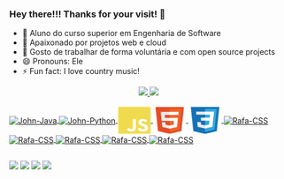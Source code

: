 ### Hey there!!! Thanks for your visit! 👋


- 🔭 Aluno do curso superior em Engenharia de Software
- 🌱 Apaixonado por projetos web e cloud
- 👯 Gosto de trabalhar de forma voluntária e com open source projects
- 😄 Pronouns: Ele
- ⚡ Fun fact: I love country music!

<div align="center">
  <a href="https://github.com/jonathanlbt1">
  <img height="180em" src="https://github-readme-stats.vercel.app/api?username=jonathanlbt1&show_icons=true&theme=dark&include_all_commits=true&count_private=true"/>
  <img height="180em" src="https://github-readme-stats.vercel.app/api/top-langs/?username=jonathanlbt1&layout=compact&langs_count=7&theme=dark"/>
</div>
<div style="display: inline_block"><br>
  <img align="center" alt="John-Java" height="60" width="60" src="https://cdn.jsdelivr.net/gh/devicons/devicon/icons/java/java-original-wordmark.svg">
  <img align="center" alt="John-Python" height="50" width="60" src="https://cdn.jsdelivr.net/gh/devicons/devicon/icons/python/python-original-wordmark.svg">
  <img align="center" alt="Rafa-Js" height="50" width="60" src="https://raw.githubusercontent.com/devicons/devicon/master/icons/javascript/javascript-plain.svg">
  <img align="center" alt="Rafa-HTML" height="50" width="60" src="https://raw.githubusercontent.com/devicons/devicon/master/icons/html5/html5-original.svg">
  <img align="center" alt="Rafa-CSS" height="50" width="60" src="https://raw.githubusercontent.com/devicons/devicon/master/icons/css3/css3-original.svg">
  <img align="center" alt="Rafa-CSS" height="50" width="60" src="https://cdn.jsdelivr.net/gh/devicons/devicon/icons/googlecloud/googlecloud-original.svg" />
  <img align="center" alt="Rafa-CSS" height="50" width="60" src="https://cdn.jsdelivr.net/gh/devicons/devicon/icons/git/git-original.svg" />
  <img align="center" alt="Rafa-CSS" height="50" width="60" src="https://cdn.jsdelivr.net/gh/devicons/devicon/icons/mysql/mysql-original.svg" />
  <img align="center" alt="Rafa-CSS" height="50" width="60" src="https://cdn.jsdelivr.net/gh/devicons/devicon/icons/postgresql/postgresql-original.svg" />
  <img align="center" alt="Rafa-CSS" height="50" width="60" src="https://cdn.jsdelivr.net/gh/devicons/devicon/icons/spring/spring-original.svg" />
<!--   <img align="center" alt="Rafa-CSS" height="50" width="60" src="https://cdn.jsdelivr.net/gh/devicons/devicon/icons/go/go-original.svg" /> -->
          
          
          
          
          



  
  ##
 
<div> 
  <a href="https://instagram.com/jonathanlbt" target="_blank"><img src="https://img.shields.io/badge/-Instagram-%23E4405F?style=for-the-badge&logo=instagram&logoColor=white" target="_blank"></a>
 <a href="https://discord.com/channels/@me/940232618086113300" target="_blank"><img src="https://img.shields.io/badge/Discord-7289DA?style=for-the-badge&logo=discord&logoColor=white" target="_blank"></a> 
  <a href = "mailto:jonathanlbt@gmail.com"><img src="https://img.shields.io/badge/-Gmail-%23333?style=for-the-badge&logo=gmail&logoColor=white" target="_blank"></a>
  <a href="https://www.linkedin.com/in/jonathanlobato/" target="_blank"><img src="https://img.shields.io/badge/-LinkedIn-%230077B5?style=for-the-badge&logo=linkedin&logoColor=white" target="_blank"></a> 
 
 
 
</div>
